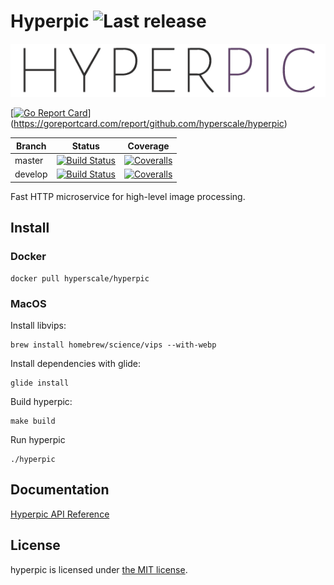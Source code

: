 Hyperpic ![Last release](https://img.shields.io/github/release/hyperscale/hyperpic.svg) 
========

![Reactive logo](_resources/hyperpic.png?raw=true "Hyperpic logo")


[[![Go Report Card](https://goreportcard.com/badge/github.com/hyperscale/hyperpic)](https://goreportcard.com/report/github.com/hyperscale/hyperpic)](https://goreportcard.com/report/github.com/hyperscale/hyperpic)

| Branch  | Status | Coverage |
|---------|--------|----------|
| master  | [![Build Status](https://img.shields.io/travis/hyperscale/hyperpic/master.svg)](https://travis-ci.org/hyperscale/hyperpic) | [![Coveralls](https://img.shields.io/coveralls/hyperscale/hyperpic/master.svg)](https://coveralls.io/github/hyperscale/hyperpic?branch=master) |
| develop | [![Build Status](https://img.shields.io/travis/hyperscale/hyperpic/develop.svg)](https://travis-ci.org/hyperscale/hyperpic) | [![Coveralls](https://img.shields.io/coveralls/hyperscale/hyperpic/develop.svg)](https://coveralls.io/github/hyperscale/hyperpic?branch=develop) |

Fast HTTP microservice for high-level image processing.

Install
-------

### Docker

```shell
docker pull hyperscale/hyperpic
```

### MacOS

Install libvips:
```shell
brew install homebrew/science/vips --with-webp
```

Install dependencies with glide:
```shell
glide install
```

Build hyperpic:
```shell
make build
```

Run hyperpic
```shell
./hyperpic
```

Documentation
-------------

[Hyperpic API Reference](https://hyperscale.github.io/hyperpic/)

License
-------

hyperpic is licensed under [the MIT license](LICENSE.md).
